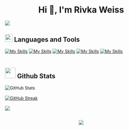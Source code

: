 <h1 align="center">Hi 👋, I'm Rivka Weiss</h1>
<img src="https://user-images.githubusercontent.com/73097560/115834477-dbab4500-a447-11eb-908a-139a6edaec5c.gif">

## <img src="https://media2.giphy.com/media/QssGEmpkyEOhBCb7e1/giphy.gif?cid=ecf05e47a0n3gi1bfqntqmob8g9aid1oyj2wr3ds3mg700bl&rid=giphy.gif" width ="25"><b>  Languages and Tools</b>
[![My Skills](https://skillicons.dev/icons?i=html,css,scss,js,typescript,react,angular&perline=7)]() [![My Skills](https://skillicons.dev/icons?i=java,nodejs,cs,dotnet,py&perline=9)]() [![My Skills](https://skillicons.dev/icons?i=gcp,aws,postman,git,github,docker&perline=13)]() [![My Skills](https://skillicons.dev/icons?i=mongodb,postgres,sqlite&perline=13)]() [![My Skills](https://skillicons.dev/icons?i=vscode,visualstudio,eclipse,pycharm,Linux&perline=6)]()
<br>
<br>
## <img src="https://media.giphy.com/media/iY8CRBdQXODJSCERIr/giphy.gif" width="35"><b> Github Stats </b>
![GitHub Stats](https://github-readme-stats.vercel.app/api?username=rivka14&show_icons=true&theme=transparent&border_radius=10&perline=9) 
<br>
<br>
[![GitHub Streak](https://streak-stats.demolab.com?user=rivka14&theme=transparent&border_radius=10&date_format=j%20M%5B%20Y%5D)](https://git.io/streak-stats)
<br>
<br>
![](https://github-contributor-stats.vercel.app/api?username=rivka14&limit=5&theme=transparent&border_radius=10&combine_all_yearly_contributions=true)
<br>
<br>
<!-- 12
(Languages used) ![Top Langs](https://github-readme-stats.vercel.app/api/top-langs/?username=rivka14&layout=compact&theme=dark)
[![](https://visitcount.itsvg.in/api?id=rivka14.v&icon=0&theme=dark&border_radius=10)](https://visitcount.itsvg.in)
-->
<div align="center">
     <img src="https://capsule-render.vercel.app/api?type=waving&color=gradient&height=100&section=footer"/>
</div>


